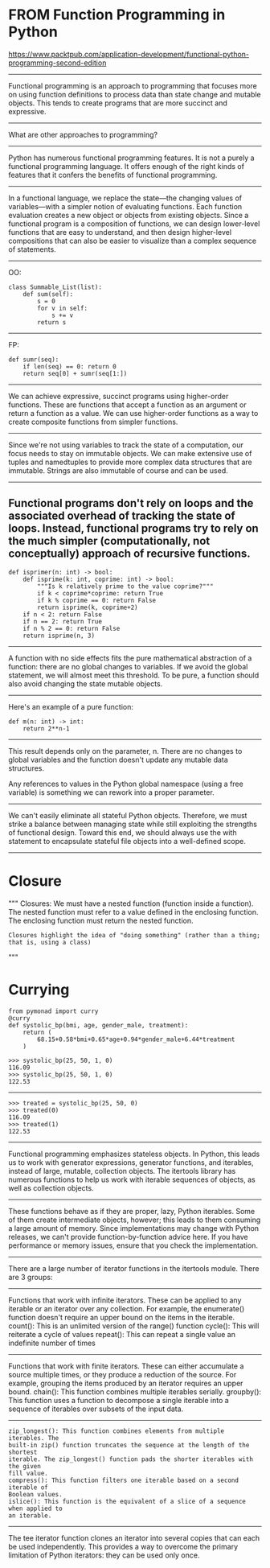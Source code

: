 FROM Function Programming in Python
===================================
https://www.packtpub.com/application-development/functional-python-programming-second-edition

---

Functional programming is an approach to programming that focuses more on using function definitions to process data than state change and mutable objects. This tends to create programs that are more succinct and expressive.

---

What are other approaches to programming?

---

Python has numerous functional programming features. It is not a purely a functional programming language. It offers enough of the right kinds of features that it confers the benefits of functional programming.

---

In a functional language, we replace the state—the changing values of variables—with a simpler notion of evaluating functions. Each function evaluation creates a new object or objects from existing objects. Since a functional program is a composition of functions, we can design lower-level functions that are easy to understand, and then design higher-level compositions that can also be easier to visualize than a complex sequence of statements.

---

OO:
```
class Summable_List(list):
    def sum(self):
        s = 0
        for v in self:
            s += v
        return s
```

---

FP:
```
def sumr(seq):
    if len(seq) == 0: return 0
    return seq[0] + sumr(seq[1:])
```

---

We can achieve expressive, succinct programs using higher-order functions. These are
functions that accept a function as an argument or return a function as a value. We can use
higher-order functions as a way to create composite functions from simpler functions.

---

Since we're not using variables to track the state of a computation, our focus needs to stay
on immutable objects. We can make extensive use of tuples and namedtuples to provide
more complex data structures that are immutable. Strings are also immutable of course and can be used.

---

Functional programs don't rely on loops and the associated overhead of tracking the state of
loops. Instead, functional programs try to rely on the much simpler (computationally, not conceptually) approach of recursive functions.
---

```
def isprimer(n: int) -> bool:
    def isprime(k: int, coprime: int) -> bool:
        """Is k relatively prime to the value coprime?"""
        if k < coprime*coprime: return True
        if k % coprime == 0: return False
        return isprime(k, coprime+2)
    if n < 2: return False
    if n == 2: return True
    if n % 2 == 0: return False
    return isprime(n, 3)
```

---

A function with no side effects fits the pure mathematical abstraction of a function: there are
no global changes to variables. If we avoid the global statement, we will almost meet this
threshold. To be pure, a function should also avoid changing the state mutable objects.

---

Here's an example of a pure function:

```
def m(n: int) -> int:
    return 2**n-1
```

---

This result depends only on the parameter, n. There are no changes to global variables and
the function doesn't update any mutable data structures.

Any references to values in the Python global namespace (using a free variable) is
something we can rework into a proper parameter.  

---

We can't easily eliminate all stateful Python objects. Therefore, we must strike a balance
between managing state while still exploiting the strengths of functional design. Toward
this end, we should always use the with statement to encapsulate stateful file objects into a
well-defined scope.

---
Closure
=======

"""
    Closures:
    We must have a nested function (function inside a function).
    The nested function must refer to a value defined in the enclosing function.
    The enclosing function must return the nested function.

    Closures highlight the idea of "doing something" (rather than a thing;
    that is, using a class)

"""


Currying
========

```
from pymonad import curry
@curry
def systolic_bp(bmi, age, gender_male, treatment):
    return (
        68.15+0.58*bmi+0.65*age+0.94*gender_male+6.44*treatment
    )

>>> systolic_bp(25, 50, 1, 0)
116.09
>>> systolic_bp(25, 50, 1, 0)
122.53
```

---

```
>>> treated = systolic_bp(25, 50, 0)
>>> treated(0)
116.09
>>> treated(1)
122.53

```

---

Functional programming emphasizes stateless objects. In Python, this leads us to work with
generator expressions, generator functions, and iterables, instead of large, mutable,
collection objects. The itertools library has numerous functions to help us work with iterable sequences of objects, as well as collection objects.

---

These functions behave as if they are proper, lazy, Python iterables. Some
of them create intermediate objects, however; this leads to them
consuming a large amount of memory. Since implementations may change
with Python releases, we can't provide function-by-function advice here. If
you have performance or memory issues, ensure that you check the
implementation.

---

There are a large number of iterator functions in the itertools module. There are 3 groups:

---

Functions that work with infinite iterators. These can be applied to any iterable or
an iterator over any collection. For example, the enumerate() function doesn't
require an upper bound on the items in the iterable.
    count(): This is an unlimited version of the range() function
    cycle(): This will reiterate a cycle of values
    repeat(): This can repeat a single value an indefinite number of times

---    
    
Functions that work with finite iterators. These can either accumulate a source
multiple times, or they produce a reduction of the source. For example, grouping
the items produced by an iterator requires an upper bound.
chain(): This function combines multiple iterables serially.
groupby(): This function uses a function to decompose a single iterable into a
sequence of iterables over subsets of the input data.

---

    zip_longest(): This function combines elements from multiple iterables. The
    built-in zip() function truncates the sequence at the length of the shortest
    iterable. The zip_longest() function pads the shorter iterables with the given
    fill value.
    compress(): This function filters one iterable based on a second iterable of
    Boolean values.
    islice(): This function is the equivalent of a slice of a sequence when applied to
    an iterable.

---    
    
The tee iterator function clones an iterator into several copies that can each be
used independently. This provides a way to overcome the primary limitation of
Python iterators: they can be used only once.
